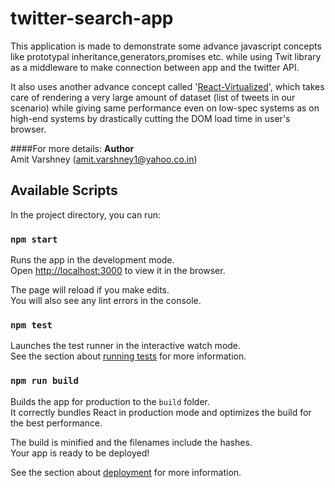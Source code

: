 # twitter-search-app
This application is made to demonstrate some advance javascript concepts like prototypal inheritance,generators,promises etc.
while using Twit library as a middleware to make connection between app and the twitter API. 

It also uses another advance concept called '[React-Virtualized](https://github.com/bvaughn/react-virtualized)', which takes care of rendering a very large amount of dataset (list of tweets in our scenario)
while giving same performance even on low-spec systems as on high-end systems by drastically cutting the DOM load time in user's browser.

####For more details:
**Author**<br>
Amit Varshney ([amit.varshney1@yahoo.co.in](mailto:amit.varshney1@yahoo.co.in))

## Available Scripts

In the project directory, you can run:

### `npm start`

Runs the app in the development mode.<br>
Open [http://localhost:3000](http://localhost:3000) to view it in the browser.

The page will reload if you make edits.<br>
You will also see any lint errors in the console.

### `npm test`

Launches the test runner in the interactive watch mode.<br>
See the section about [running tests](https://facebook.github.io/create-react-app/docs/running-tests) for more information.

### `npm run build`

Builds the app for production to the `build` folder.<br>
It correctly bundles React in production mode and optimizes the build for the best performance.

The build is minified and the filenames include the hashes.<br>
Your app is ready to be deployed!

See the section about [deployment](https://facebook.github.io/create-react-app/docs/deployment) for more information.

